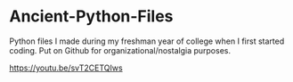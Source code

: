 # Ancient-Python-Files
Python files I made during my freshman year of college when I first started coding. Put on Github for organizational/nostalgia purposes.

https://youtu.be/svT2CETQIws

